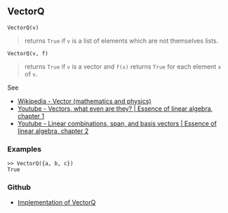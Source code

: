 ## VectorQ

```
VectorQ(v)
```

> returns `True` if `v` is a list of elements which are not themselves lists.

```
VectorQ(v, f)
```

> returns `True` if `v` is a vector and `f(x)` returns `True` for each element `x` of `v`.

See
* [Wikipedia - Vector (mathematics and physics)](https://en.wikipedia.org/wiki/Vector_(mathematics_and_physics))
* [Youtube - Vectors, what even are they? | Essence of linear algebra, chapter 1](https://youtu.be/fNk_zzaMoSs)
* [Youtube - Linear combinations, span, and basis vectors | Essence of linear algebra, chapter 2](https://youtu.be/k7RM-ot2NWY)


### Examples

```
>> VectorQ({a, b, c})
True
```

### Github

* [Implementation of VectorQ](https://github.com/axkr/symja_android_library/blob/master/symja_android_library/matheclipse-core/src/main/java/org/matheclipse/core/builtin/PredicateQ.java#L1381) 
